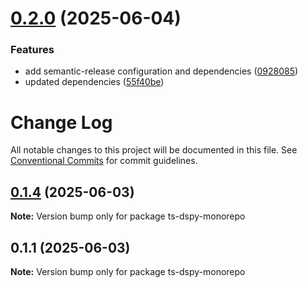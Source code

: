 # [0.2.0](https://github.com/ardada2468/LLMTypeSafe/compare/v0.1.4...v0.2.0) (2025-06-04)


### Features

* add semantic-release configuration and dependencies ([0928085](https://github.com/ardada2468/LLMTypeSafe/commit/09280857654ac4e3fac86236925cf1ad10fc2ff5))
* updated dependencies ([55f40be](https://github.com/ardada2468/LLMTypeSafe/commit/55f40beab3f15f7d6be27b90d03fbfdef0838e94))

# Change Log

All notable changes to this project will be documented in this file.
See [Conventional Commits](https://conventionalcommits.org) for commit guidelines.

## [0.1.4](https://github.com/ardada2468/LLMTypeSafe/compare/v0.1.1...v0.1.4) (2025-06-03)

**Note:** Version bump only for package ts-dspy-monorepo

## 0.1.1 (2025-06-03)

**Note:** Version bump only for package ts-dspy-monorepo

